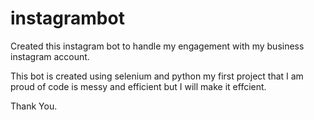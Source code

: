 # instagrambot
Created this instagram bot to handle my engagement with my business instagram account.

This bot is created using selenium and python my first project that I am proud of code is messy and efficient but I will make it effcient.

Thank You.
